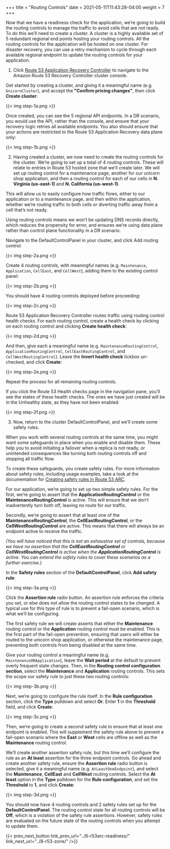 +++
title = "Routing Controls"
date =  2021-05-11T11:43:28-04:00
weight = 7
+++

Now that we have a readiness check for the application, we’re going to build the routing controls to manage the traffic to avoid cells that are not ready. To do this we’ll need to create a cluster. A cluster is a highly available set of 5 redundant regional end points hosting your routing controls. All the routing controls for the application will be hosted on one cluster. For disaster recovery, you can use a retry mechanism to cycle through each available regional endpoint to update the routing controls for your application.

1. Click [Route 53 Application Recovery Controller](https://us-west-2.console.aws.amazon.com/route53recovery/home#/recovery-control/clusters) to navigate to the Amazon Route 53 Recovery Controller cluster console.

Get started by creating a cluster, and giving it a meaningful name (e.g. `UnicornCluster`), and accept the **"Confirm pricing changes"**, then click **Create cluster**:

{{< img step-1a.png >}}

Once created, you can see the 5 regional API endpoints. In a DR scenario, you would use the API, rather than the console, and ensure that your recovery logic retries all available endpoints. You also should ensure that your actions are restricted to the Route 53 Application Recovery data plane only:

{{< img step-1b.png >}}

2. Having created a cluster, we now need to create the routing controls for the cluster. We’re going to set up a total of 4 routing controls. These will relate to entries in Route 53 hosted zone that we’ll create later. We will set up routing control for a maintenance page, another for our unicorn shop application, and then a routing control for each of our cells in **N. Virginia (us-east-1)** and **N. California (us-west-1)**.

This will allow us to easily configure how traffic flows, either to our application or to a maintenance page, and then within the application, whether we’re routing traffic to both cells or diverting traffic away from a cell that’s not ready.

Using routing controls means we won’t be updating DNS records directly, which reduces the propensity for error, and ensures we’re using data plane rather than control plane functionality in a DR scenario.

Navigate to the DefaultControlPanel in your cluster, and click Add routing control:

{{< img step-2a.png >}}

Create 4 routing controls, with meaningful names (e.g. `Maintenance`, `Application`, `CellEast`, and `CellWest`), adding them to the existing control panel:

{{< img step-2b.png >}}

You should have 4 routing controls deployed before proceeding:

{{< img step-2c.png >}}

Route 53 Application Recovery Controller routes traffic using routing control health checks. For each routing control, create a health check by clicking on each routing control and clicking **Create health check**:

{{< img step-2d.png >}}

And then, give each a meaningful name (e.g. `MaintenanceRoutingControl`, `ApplicationRoutingControl`, `CellEastRoutingControl`, and `CellWestRoutingControl`). Leave the **Invert health check** tickbox un-checked, and click **Create**:

{{< img step-2e.png >}}

Repeat the process for all remaining routing controls.

If you click the Route 53 Health checks page in the navigation pane, you’ll see the states of these health checks. The ones we have just created will be in the Unhealthy state, as they have not been enabled:

{{< img step-2f.png >}}

3. Now, return to the cluster DefaultControlPanel, and we’ll create some safety rules. 

When you work with several routing controls at the same time, you might want some safeguards in place when you enable and disable them. These help you to avoid initiating a failover when a replica is not ready, or unintended consequences like turning both routing controls off and stopping all traffic flow. 

To create these safeguards, you create safety rules. For more information about safety rules, including usage examples, take a look at the documentation for [Creating safety rules in Route 53 ARC](https://docs.aws.amazon.com/r53recovery/latest/dg/routing-control.safety-rules.html).

For our application, we’re going to set up two simple safety rules. For the first, we’re going to assert that the **ApplicationRoutingControl** or the **MaintenanceRoutingControl** is active. This will ensure that we don’t inadvertently turn both off, leaving no route for our traffic. 

Secondly, we’re going to assert that at least one of the **MaintenanceRoutingControl**, the **CellEastRoutingControl**, or the **CellWestRoutingControl** are active. This means that there will always be an endpoint active to receive the traffic. 

*(You will have noticed that this is not an exhaustive set of controls, because we have no assertion that the **CellEastRoutingControl** or **CellWestRoutingControl** is active when the **ApplicationRoutingControl** is active. You can extend the safety rules to cover these scenarios as a further exercise.)*

In the **Safety rules** section of the **DefaultControlPanel**, click **Add safety rule**:

{{< img step-3a.png >}}

Click the **Assertion rule** radio button. An assertion rule enforces the criteria you set, or else does not allow the routing control states to be changed. A typical use for this type of rule is to prevent a fail-open scenario, which is what we’ll be configuring. 

The first safety rule we will create asserts that either the **Maintenance** routing control or the **Application** routing control must be enabled. This is the first part of the fail-open prevention, ensuring that users will either be routed to the unicorn shop application, or otherwise the maintenance page, preventing both controls from being disabled at the same time.

Give your routing control a meaningful name (e.g. `MaintenanceORApplication`), leave the **Wait period** at the default to prevent overly frequent state changes. Then, in the **Routing control configuration section**, select the **Maintenance** and **Application** routing controls. This sets the scope our safety rule to just these two routing controls:

{{< img step-3b.png >}}

Next, we’re going to configure the rule itself. In the **Rule configuration** section, click the **Type** pulldown and select **Or**. Enter **1** in the **Threshold** field, and click **Create**: 

{{< img step-3c.png >}}

Then, we’re going to create a second safety rule to ensure that at least one endpoint is enabled. This will supplement the safety rule above to prevent a fail-open scenario where the **East** or **West** cells are offline as well as the **Maintenance** routing control. 

We’ll create another assertion safety rule, but this time we’ll configure the rule as an **At least** assertion for the three endpoint controls. Go ahead and create another safety rule, ensure the **Assertion rule** radio button is selected, give it a meaningful name (e.g. `AtLeastOneEndpoint`), and select the **Maintenance**, **CellEast** and **CellWest** routing controls. Select the **At least** option in the **Type** pulldown for the **Rule configuration**, and set the **Threshold** to **1**, and click **Create**:

{{< img step-3d.png >}}

You should now have 4 routing controls and 2 safety rules set up for the **DefaultControlPanel**. The routing control state for all routing controls will be **Off**, which is a violation of the safety rule assertions. However, safety rules are evaluated on the future state of the routing controls when you attempt to update them.

{{< prev_next_button link_prev_url="../6-r53arc-readiness/" link_next_url="../8-r53-zone/" />}}

